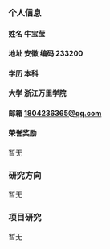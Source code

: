 ### 个人信息

#### 姓名 牛宝莹

#### 地址 安徽  编码 233200

#### 学历 本科

#### 大学 浙江万里学院

#### 邮箱 1804236365@qq.com

#### 荣誉奖励

暂无

### 研究方向

暂无

### 项目研究

暂无
